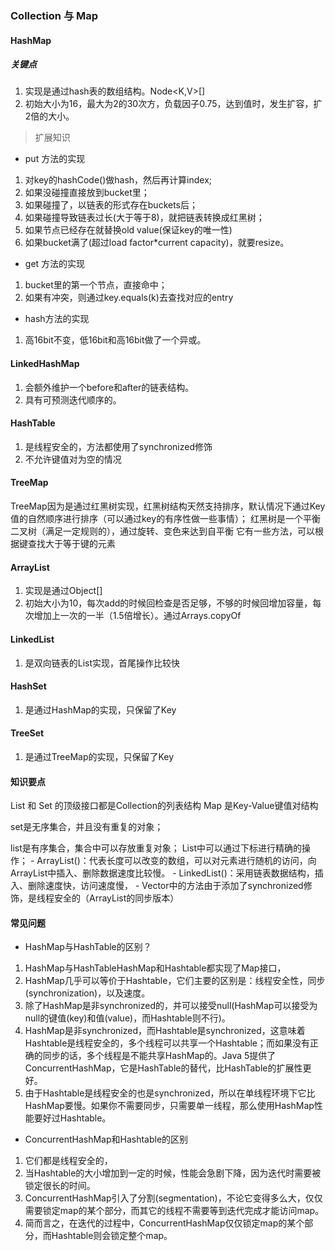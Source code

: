 ### Collection 与 Map

#### HashMap

##### 关键点
1. 实现是通过hash表的数组结构。Node<K,V>[]
2. 初始大小为16，最大为2的30次方，负载因子0.75，达到值时，发生扩容，扩2倍的大小。

> 扩展知识
- put 方法的实现

1. 对key的hashCode()做hash，然后再计算index;
2. 如果没碰撞直接放到bucket里；
3. 如果碰撞了，以链表的形式存在buckets后；
4. 如果碰撞导致链表过长(大于等于8)，就把链表转换成红黑树；
5. 如果节点已经存在就替换old value(保证key的唯一性)
6. 如果bucket满了(超过load factor*current capacity)，就要resize。

- get 方法的实现

1. bucket里的第一个节点，直接命中；
2. 如果有冲突，则通过key.equals(k)去查找对应的entry

- hash方法的实现

1. 高16bit不变，低16bit和高16bit做了一个异或。

#### LinkedHashMap

1. 会额外维护一个before和after的链表结构。
2. 具有可预测迭代顺序的。

#### HashTable
1. 是线程安全的，方法都使用了synchronized修饰
2. 不允许键值对为空的情况

#### TreeMap
TreeMap因为是通过红黑树实现，红黑树结构天然支持排序，默认情况下通过Key值的自然顺序进行排序（可以通过key的有序性做一些事情）；
红黑树是一个平衡二叉树（满足一定规则的），通过旋转、变色来达到自平衡
它有一些方法，可以根据键查找大于等于键的元素

#### ArrayList

1. 实现是通过Object[]
2. 初始大小为10，每次add的时候回检查是否足够，不够的时候回增加容量，每次增加上一次的一半（1.5倍增长）。通过Arrays.copyOf

#### LinkedList
1. 是双向链表的List实现，首尾操作比较快

#### HashSet

1. 是通过HashMap的实现，只保留了Key

#### TreeSet

1. 是通过TreeMap的实现，只保留了Key

#### 知识要点

List 和 Set 的顶级接口都是Collection的列表结构
Map 是Key-Value键值对结构

set是无序集合，并且没有重复的对象；

list是有序集合，集合中可以存放重复对象；
    List中可以通过下标进行精确的操作；
     - ArrayList()：代表长度可以改变的数组，可以对元素进行随机的访问，向ArrayList中插入、删除数据速度比较慢。
     - LinkedList()：采用链表数据结构，插入、删除速度快，访问速度慢，
     - Vector中的方法由于添加了synchronized修饰，是线程安全的（ArrayList的同步版本）
#### 常见问题

- HashMap与HashTable的区别？
1. HashMap与HashTableHashMap和Hashtable都实现了Map接口，
2. HashMap几乎可以等价于Hashtable，它们主要的区别是：线程安全性，同步(synchronization)，以及速度。
3. 除了HashMap是非synchronized的，并可以接受null(HashMap可以接受为null的键值(key)和值(value)，而Hashtable则不行)。
4. HashMap是非synchronized，而Hashtable是synchronized，这意味着Hashtable是线程安全的，多个线程可以共享一个Hashtable；而如果没有正确的同步的话，多个线程是不能共享HashMap的。Java 5提供了ConcurrentHashMap，它是HashTable的替代，比HashTable的扩展性更好。
5. 由于Hashtable是线程安全的也是synchronized，所以在单线程环境下它比HashMap要慢。如果你不需要同步，只需要单一线程，那么使用HashMap性能要好过Hashtable。

- ConcurrentHashMap和Hashtable的区别
1. 它们都是线程安全的，
2. 当Hashtable的大小增加到一定的时候，性能会急剧下降，因为迭代时需要被锁定很长的时间。
3. ConcurrentHashMap引入了分割(segmentation)，不论它变得多么大，仅仅需要锁定map的某个部分，而其它的线程不需要等到迭代完成才能访问map。
4. 简而言之，在迭代的过程中，ConcurrentHashMap仅仅锁定map的某个部分，而Hashtable则会锁定整个map。



